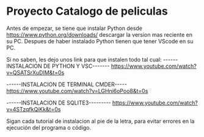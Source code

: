 # Proyecto Catalogo de peliculas
Antes de empezar, se tiene que instalar Python desde https://www.python.org/downloads/ descargar la version mas reciente en su PC.
Despues de haber instalado Python tienen que tener VScode en su PC.

Si no saben, les dejo unos link para que instalen todo tal cual:
------INSTALACION DE PYTHON Y VSC-------
https://www.youtube.com/watch?v=QSATSrXuDIM&t=0s

------INSTALACION DE TERMINAL CMDER-----
https://www.youtube.com/watch?v=LGHni6oPoo8&t=0s

------INSTALACION DE SQLITE3---------
https://www.youtube.com/watch?v=4STzqfkQiKk&t=0s

Sigan cada tutorial de instalacion al pie de la letra, para evitar errores en la ejecución del programa o código.
